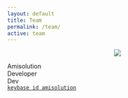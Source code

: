 ```yaml
---
layout: default
title: Team
permalink: /team/
active: team
---
```

<div class="ui vertical stripe segment">
  <div class="ui container">
    <div class="ui centered cards">
      <div class="ui card">
        <div>
          <p align="center"><img src="/assets/.png" style="max-width: 150px"></p>
        </div>
        <div class="content">
          <div class="header">Amisolution</div>
          <div class="meta"><a class="group">Developer</a></div>
          <div class="description">Dev
            <br><a href="https://keybase.io/amisolution"><code>keybase id amisolution</code></a></div>
        </div>
      </div>
    </div>
</div>
</div>
